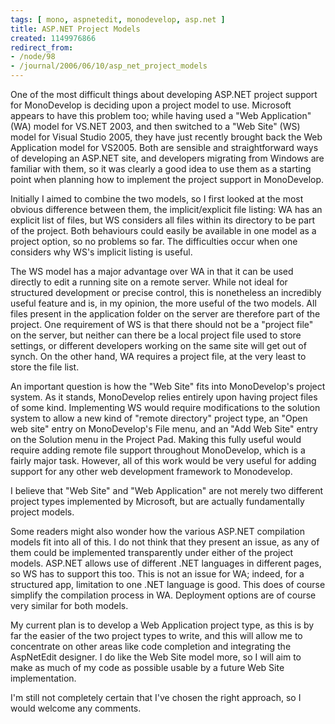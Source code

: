 ```yaml
---
tags: [ mono, aspnetedit, monodevelop, asp.net ]
title: ASP.NET Project Models
created: 1149976866
redirect_from:
- /node/98
- /journal/2006/06/10/asp_net_project_models
---
```

One of the most difficult things about developing ASP.NET project support for
MonoDevelop is deciding upon a project model to use. Microsoft appears to have
this problem too; while having used a "Web Application" (WA) model for VS.NET
2003, and then switched to a "Web Site" (WS) model for Visual Studio 2005, they
have just recently brought back the Web Application model for VS2005. Both are
sensible and straightforward ways of developing an ASP.NET site, and developers
migrating from Windows are familiar with them, so it was clearly a good idea to
use them as a starting point when planning how to implement the project support
in MonoDevelop.<!--break-->

Initially I aimed to combine the two models, so I first looked at the most
obvious difference between them, the implicit/explicit file listing: WA has an
explicit list of files, but WS considers all files within its directory to be
part of the project. Both behaviours could easily be available in one model as a
project option, so no problems so far. The difficulties occur when one considers
why WS's implicit listing is useful.

The WS model has a major advantage over WA in that it can be used directly to
edit a running site on a remote server. While not ideal for structured
development or precise control, this is nonetheless an incredibly useful feature
and is, in my opinion, the more useful of the two models. All files present in
the application folder on the server are therefore part of the project. One
requirement of WS is that there should not be a "project file" on the server,
but neither can there be a local project file used to store settings, or
different developers working on the same site will get out of synch. On the
other hand, WA requires a project file, at the very least to store the file
list.

An important question is how the "Web Site" fits into MonoDevelop's project
system. As it stands, MonoDevelop relies entirely upon having project files of
some kind. Implementing WS would require modifications to the solution system to
allow a new kind of "remote directory" project type, an "Open web site" entry on
MonoDevelop's File menu, and an "Add Web Site" entry on the Solution menu in the
Project Pad. Making this fully useful would require adding remote file support
throughout MonoDevelop, which is a fairly major task. However, all of this work
would be very useful for adding support for any other web development framework
to Monodevelop.

I believe that "Web Site" and "Web Application" are not merely two different
project types implemented by Microsoft, but are actually fundamentally project
models.

Some readers might also wonder how the various ASP.NET compilation models fit
into all of this. I do not think that they present an issue, as any of them
could be implemented transparently under either of the project models. ASP.NET
allows use of different .NET languages in different pages, so WS has to support
this too. This is not an issue for WA; indeed, for a structured app, limitation
to one .NET language is good. This does of course simplify the compilation
process in WA. Deployment options are of course very similar for both models.

My current plan is to develop a Web Application project type, as this is by far
the easier of the two project types to write, and this will allow me to
concentrate on other areas like code completion and integrating the AspNetEdit
designer. I do like the Web Site model more, so I will aim to make as much of my
code as possible usable by a future Web Site implementation.

I'm still not completely certain that I've chosen the right approach, so I would
welcome any comments.
